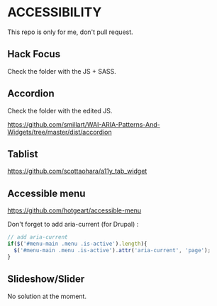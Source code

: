 # ACCESSIBILITY

This repo is only for me, don't pull request.

## Hack Focus

Check the folder with the JS + SASS.

## Accordion

Check the folder with the edited JS.

https://github.com/smillart/WAI-ARIA-Patterns-And-Widgets/tree/master/dist/accordion

## Tablist

https://github.com/scottaohara/a11y_tab_widget

## Accessible menu

https://github.com/hotgeart/accessible-menu

Don't forget to add aria-current (for Drupal) :

```js
// add aria-current
if($('#menu-main .menu .is-active').length){
  $('#menu-main .menu .is-active').attr('aria-current', 'page');
}
```

## Slideshow/Slider

No solution at the moment.
